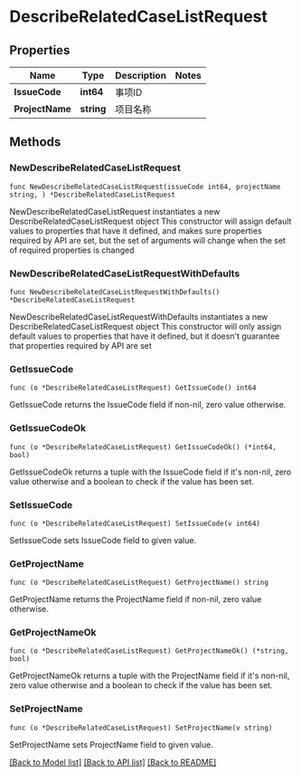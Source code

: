 # DescribeRelatedCaseListRequest

## Properties

Name | Type | Description | Notes
------------ | ------------- | ------------- | -------------
**IssueCode** | **int64** | 事项ID | 
**ProjectName** | **string** | 项目名称 | 

## Methods

### NewDescribeRelatedCaseListRequest

`func NewDescribeRelatedCaseListRequest(issueCode int64, projectName string, ) *DescribeRelatedCaseListRequest`

NewDescribeRelatedCaseListRequest instantiates a new DescribeRelatedCaseListRequest object
This constructor will assign default values to properties that have it defined,
and makes sure properties required by API are set, but the set of arguments
will change when the set of required properties is changed

### NewDescribeRelatedCaseListRequestWithDefaults

`func NewDescribeRelatedCaseListRequestWithDefaults() *DescribeRelatedCaseListRequest`

NewDescribeRelatedCaseListRequestWithDefaults instantiates a new DescribeRelatedCaseListRequest object
This constructor will only assign default values to properties that have it defined,
but it doesn't guarantee that properties required by API are set

### GetIssueCode

`func (o *DescribeRelatedCaseListRequest) GetIssueCode() int64`

GetIssueCode returns the IssueCode field if non-nil, zero value otherwise.

### GetIssueCodeOk

`func (o *DescribeRelatedCaseListRequest) GetIssueCodeOk() (*int64, bool)`

GetIssueCodeOk returns a tuple with the IssueCode field if it's non-nil, zero value otherwise
and a boolean to check if the value has been set.

### SetIssueCode

`func (o *DescribeRelatedCaseListRequest) SetIssueCode(v int64)`

SetIssueCode sets IssueCode field to given value.


### GetProjectName

`func (o *DescribeRelatedCaseListRequest) GetProjectName() string`

GetProjectName returns the ProjectName field if non-nil, zero value otherwise.

### GetProjectNameOk

`func (o *DescribeRelatedCaseListRequest) GetProjectNameOk() (*string, bool)`

GetProjectNameOk returns a tuple with the ProjectName field if it's non-nil, zero value otherwise
and a boolean to check if the value has been set.

### SetProjectName

`func (o *DescribeRelatedCaseListRequest) SetProjectName(v string)`

SetProjectName sets ProjectName field to given value.



[[Back to Model list]](../README.md#documentation-for-models) [[Back to API list]](../README.md#documentation-for-api-endpoints) [[Back to README]](../README.md)


